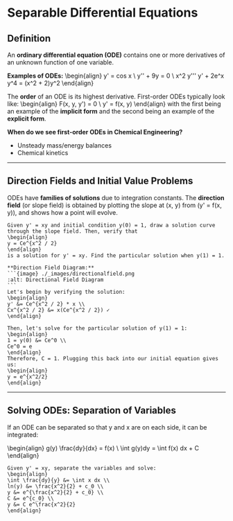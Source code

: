 # Separable Differential Equations
## Definition

An **ordinary differential equation (ODE)** contains one or more derivatives of an unknown function of one variable.

**Examples of ODEs:**
\begin{align} 
y' = cos x \\
y'' + 9y = 0 \\
x^2 y''' y' + 2e^x y^4 = (x^2 + 2)y^2
\end{align}
                                                                                                                  
The **order** of an ODE is its highest derivative. First-order ODEs typically look like:
\begin{align}
F(x, y, y') = 0 \\
y' = f(x, y)
\end{align}
with the first being an example of the **implicit form** and the second being an example of the **explicit form**.

**When do we see first-order ODEs in Chemical Engineering?**
- Unsteady mass/energy balances
- Chemical kinetics

---

## Direction Fields and Initial Value Problems

ODEs have **families of solutions** due to integration constants. The **direction field** (or slope field) is obtained by plotting the slope at (x, y) from (y' = f(x, y)), and shows how a point will evolve.

````{example} Initial Value Problem
Given y' = xy and initial condition y(0) = 1, draw a solution curve through the slope field. Then, verify that
\begin{align}
y = Ce^{x^2 / 2}
\end{align}
is a solution for y' = xy. Find the particular solution when y(1) = 1.

**Direction Field Diagram:**
```{image} ./_images/directionalfield.png
:alt: Directional Field Diagram
```
Let's begin by verifying the solution:
\begin{align}
y' &= Ce^{x^2 / 2} * x \\
Cx^{x^2 / 2} &= x(Ce^{x^2 / 2}) ✓
\end{align}

Then, let's solve for the particular solution of y(1) = 1:
\begin{align}
1 = y(0) &= Ce^0 \\
Ce^0 = e
\end{align}
Therefore, C = 1. Plugging this back into our initial equation gives us:
\begin{align}
y = e^{x^2/2}
\end{align}

````

___

## Solving ODEs: Separation of Variables

If an ODE can be separated so that y and x are on each side, it can be integrated:

\begin{align}
g(y) \frac{dy}{dx} = f(x) \\
\int g(y)dy = \int f(x) dx + C
\end{align}

````{example} Separation of Variables
Given y' = xy, separate the variables and solve:
\begin{align}
\int \frac{dy}{y} &= \int x dx \\
ln(y) &= \frac{x^2}{2} + c_0 \\
y &= e^{\frac{x^2}{2} + c_0} \\
C &= e^{c_0} \\
y &= C e^\frac{x^2}{2}
\end{align}
````